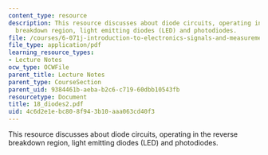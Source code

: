 ```yaml
---
content_type: resource
description: This resource discusses about diode circuits, operating in the reverse
  breakdown region, light emitting diodes (LED) and photodiodes.
file: /courses/6-071j-introduction-to-electronics-signals-and-measurement-spring-2006/4c6d2e1ebc808f943b10aaa063cd40f3_18_diodes2.pdf
file_type: application/pdf
learning_resource_types:
- Lecture Notes
ocw_type: OCWFile
parent_title: Lecture Notes
parent_type: CourseSection
parent_uid: 9384461b-aeba-b2c6-c719-60dbb10543fb
resourcetype: Document
title: 18_diodes2.pdf
uid: 4c6d2e1e-bc80-8f94-3b10-aaa063cd40f3
---
```

This resource discusses about diode circuits, operating in the reverse breakdown region, light emitting diodes (LED) and photodiodes.